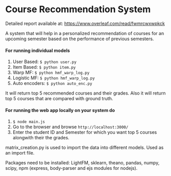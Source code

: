 # Course Recommendation System

Detailed report available at: https://www.overleaf.com/read/fwmrcwxwpkck

A system that will help in a personalized recommendation of courses for an upcoming semester based on the performance of previous semesters.

#### For running individual models

1. User Based: ```$ python user.py```	
2. Item Based: ```$ python item.py```
3. Warp MF: ```$ python hmf_warp_log.py```
4. Logistic MF: ```$ python hmf_warp_log.py```
5. Auto encoders: ```$ python auto_enc.py```

It will return top 5 recommended courses and their grades. Also it will return top 5 courses that are compared with ground truth.

#### For running the web app locally on your system do
1. ```$ node main.js``` 
2. Go to the browser and browse ```http://localhost:3000/```
3. Enter the student ID and Semester for which you want top 5 courses alongwith their the grades.

matrix_creation.py is used to import the data into different models. Used as an import file.

Packages need to be installed: LightFM, sklearn, theano, pandas, numpy, scipy, npm (express, body-parser and ejs modules for nodejs).
